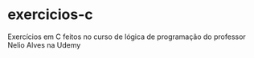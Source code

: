 # exercicios-c
Exercícios em C feitos no curso de lógica de programação do professor Nelio Alves na Udemy
